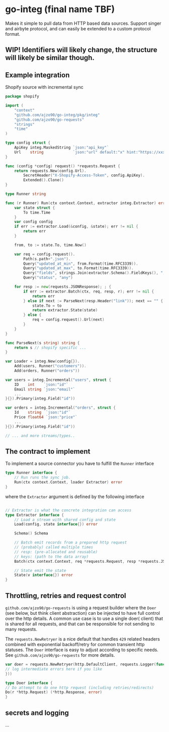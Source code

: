 # go-integ (final name TBF)

Makes it simple to pull data from HTTP based data sources. Support singer and airbyte protocol, and can easily be
extended to a custom protocol format.

## WIP! Identifiers will likely change, the structure will likely be similar though.

## Example integration

Shopify source with incremental sync

```go
package shopify

import (
	"context"
	"github.com/ajzo90/go-integ/pkg/integ"
	"github.com/ajzo90/go-requests"
	"strings"
	"time"
)

type config struct {
	ApiKey integ.MaskedString `json:"api_key"`
	Url    string             `json:"url" default:"x" hint:"https://xxx.myshopify.com/admin/api/2021-10/"`
}

func (config *config) request() *requests.Request {
	return requests.New(config.Url).
		SecretHeader("X-Shopify-Access-Token", config.ApiKey).
		Extended().Clone()
}

type Runner string

func (r Runner) Run(ctx context.Context, extractor integ.Extractor) error {
	var state struct {
		To time.Time
	}
	var config config
	if err := extractor.Load(&config, &state); err != nil {
		return err
	}

	from, to := state.To, time.Now()

	var req = config.request().
		Path(s.path+".json").
		Query("updated_at_min", from.Format(time.RFC3339)).
		Query("updated_at_max", to.Format(time.RFC3339)).
		Query("fields", strings.Join(extractor.Schema().FieldKeys(), ",")).
		Query("status", "any")

	for resp := new(requests.JSONResponse); ; {
		if err := extractor.Batch(ctx, req, resp, r); err != nil {
			return err
		} else if next := ParseNext(resp.Header("link")); next == "" {
			state.To = to
			return extractor.State(state)
		} else {
			req = config.request().Url(next)
		}
	}
}

func ParseNext(s string) string {
	return s // shopify specific ...
}

var Loader = integ.New(config{}).
	Add(users, Runner("customers")).
	Add(orders, Runner("orders"))

var users = integ.Incremental("users", struct {
	ID    int    `json:"id"`
	Email string `json:"email"`
	...
}{}).Primary(integ.Field("id"))

var orders = integ.Incremental("orders", struct {
	Id    string  `json:"id"`
	Price float64 `json:"price"`
	...
}{}).Primary(integ.Field("id"))

// ... and more streams/types..

```

## The contract to implement

To implement a source connector you have to fulfill the `Runner` interface

```go
type Runner interface {
	// Run runs the sync job.
	Run(ctx context.Context, loader Extractor) error
}
```

where the `Extractor` argument is defined by the following interface

```go

// Extractor is what the concrete integration can access
type Extractor interface {
	// Load a stream with shared config and state
	Load(config, state interface{}) error

	Schema() Schema

	// Batch emit records from a prepared http request
	// (probably) called multiple times
	// resp: (pre-allocated and reusable)
	// keys: (path to the data array)
	Batch(ctx context.Context, req *requests.Request, resp *requests.JSONResponse, keys ...string) error

	// State emit the state
	State(v interface{}) error
}
```

## Throttling, retries and request control

`github.com/ajzo90/go-requests` is using a request builder where the `Doer` (see below, but think client abstraction)
can be injected to have full control over the http details. A common use case is to use a single doer(
client) that is shared for all requests, and that can be responsible for not sending to many requests.

The `requests.NewRetryer` is a nice default that handles `429` related headers combined with exponential backoff/retry
for common transient http statuses. The `Doer` interface is easy to adjust according to specific needs.
See `github.com/ajzo90/go-requests` for more details.

```go
var doer = requests.NewRetryer(http.DefaultClient, requests.Logger(func (id int, err error, msg string) {
// log intermediate errors here if you like 
}))
```

```go
type Doer interface {
// Do attempt to do one http request (including retries/redirects)
Do(r *http.Request) (*http.Response, error)
}
```

## secrets and logging

...

